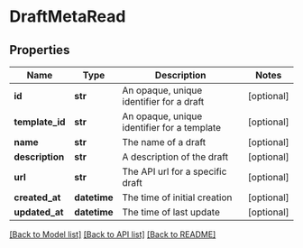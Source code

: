 # DraftMetaRead

## Properties
Name | Type | Description | Notes
------------ | ------------- | ------------- | -------------
**id** | **str** | An opaque, unique identifier for a draft | [optional] 
**template_id** | **str** | An opaque, unique identifier for a template | [optional] 
**name** | **str** | The name of a draft | [optional] 
**description** | **str** | A description of the draft | [optional] 
**url** | **str** | The API url for a specific draft | [optional] 
**created_at** | **datetime** | The time of initial creation | [optional] 
**updated_at** | **datetime** | The time of last update | [optional] 

[[Back to Model list]](../README.md#documentation-for-models) [[Back to API list]](../README.md#documentation-for-api-endpoints) [[Back to README]](../README.md)


